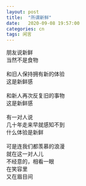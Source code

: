 ```yaml
---
layout: post
title:  "所谓新鲜"
date:   2020-09-08 19:57:00
categories: cn
tags: 闲言
---
```


朋友说新鲜<br>
当然不是食物<br>
<br>
和旧人保持拥有新的体验<br>
这是新鲜感<br>
<br>
和新人再次反复旧的事物<br>
这是新鲜感<br>
<br>
有一对人说<br>
几十年走来早就感知不到<br>
什么体验是新鲜<br>
<br>
可是连我们都羡慕的浪漫<br>
就在这一对人儿<br>
不经意的，相看一眼<br>
在笑容里<br>
又在眉目间
